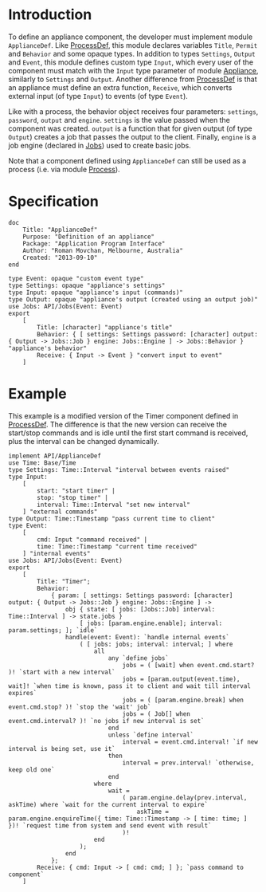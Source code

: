 # Introduction #

To define an appliance component, the developer must implement module `ApplianceDef`. Like [ProcessDef](ProcessDef.md), this module declares variables `Title`, `Permit` and `Behavior` and some opaque types. In addition to types `Settings`, `Output` and `Event`, this module defines custom type `Input`, which every user of the component must match with the `Input` type parameter of module [Appliance](Appliance.md), similarly to `Settings` and `Output`. Another difference from [ProcessDef](ProcessDef.md) is that an appliance must define an extra function, `Receive`, which converts external input (of type `Input`) to events (of type `Event`).

Like with a process, the behavior object receives four parameters: `settings`, `password`, `output` and `engine`. `settings` is the value passed when the component was created. `output` is a function that for given output (of type `Output`) creates a job that passes the output to the client. Finally, `engine` is a job engine (declared in [Jobs](Jobs.md)) used to create basic jobs.

Note that a component defined using `ApplianceDef` can still be used as a process (i.e. via module [Process](Process.md)).

# Specification #

```
doc 
    Title: "ApplianceDef"
    Purpose: "Definition of an appliance"
    Package: "Application Program Interface"
    Author: "Roman Movchan, Melbourne, Australia"
    Created: "2013-09-10"
end

type Event: opaque "custom event type"
type Settings: opaque "appliance's settings"
type Input: opaque "appliance's input (commands)"
type Output: opaque "appliance's output (created using an output job)"
use Jobs: API/Jobs(Event: Event)
export
    [
        Title: [character] "appliance's title"
        Behavior: { [ settings: Settings password: [character] output: { Output -> Jobs::Job } engine: Jobs::Engine ] -> Jobs::Behavior } "appliance's behavior"
        Receive: { Input -> Event } "convert input to event"
    ]
```

# Example #

This example is a modified version of the Timer component defined in [ProcessDef](ProcessDef.md). The difference is that the new version can receive the start/stop commands and is idle until the first start command is received, plus the interval can be changed dynamically.

```
implement API/ApplianceDef
use Time: Base/Time
type Settings: Time::Interval "interval between events raised"
type Input:
    [
        start: "start timer" |
        stop: "stop timer" |
        interval: Time::Interval "set new interval" 
    ] "external commands"
type Output: Time::Timestamp "pass current time to client"
type Event: 
    [
        cmd: Input "command received" |
        time: Time::Timestamp "current time received" 
    ] "internal events"
use Jobs: API/Jobs(Event: Event)
export 
    [
        Title: "Timer";
        Behavior:
            { param: [ settings: Settings password: [character] output: { Output -> Jobs::Job } engine: Jobs::Engine ] -> 
                obj { state: [ jobs: [Jobs::Job] interval: Time::Interval ] -> state.jobs }
                    [ jobs: [param.engine.enable]; interval: param.settings; ]; `idle`
                handle(event: Event): `handle internal events`
                    ( [ jobs: jobs; interval: interval; ] where
                        all
                            any `define jobs`
                                jobs = ( [wait] when event.cmd.start? )! `start with a new interval`
                                jobs = [param.output(event.time), wait]! `when time is known, pass it to client and wait till interval expires`
                                jobs = ( [param.engine.break] when event.cmd.stop? )! `stop the 'wait' job`
                                jobs = ( Job[] when event.cmd.interval? )! `no jobs if new interval is set`
                            end
                            unless `define interval`
                                interval = event.cmd.interval! `if new interval is being set, use it`
                            then
                                interval = prev.interval! `otherwise, keep old one`
                            end
                        where
                            wait = 
                                ( param.engine.delay(prev.interval, askTime) where `wait for the current interval to expire`
                                    askTime = param.engine.enquireTime({ time: Time::Timestamp -> [ time: time; ] })! `request time from system and send event with result`
                                )!
                        end
                    );
                end
            };
        Receive: { cmd: Input -> [ cmd: cmd; ] }; `pass command to component`
    ]

```